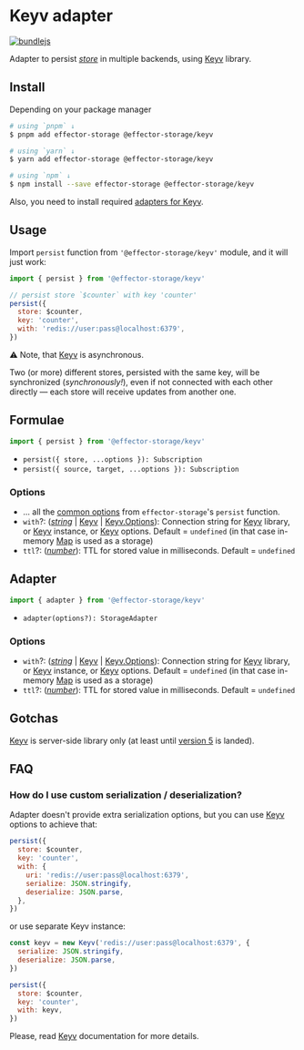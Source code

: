 # Keyv adapter

[![bundlejs](https://deno.bundlejs.com/badge?q=@effector-storage/keyv&treeshake=[{persist}]&config={%22esbuild%22:{%22external%22:[%22effector%22,%22keyv%22]}})](https://bundlejs.com/?q=%40effector-storage%2Fkeyv&treeshake=%5B%7Bpersist%7D%5D&config=%7B%22esbuild%22%3A%7B%22external%22%3A%5B%22effector%22%2C%22keyv%22%5D%7D%7D)

Adapter to persist [_store_] in multiple backends, using [Keyv] library.

## Install

Depending on your package manager

```bash
# using `pnpm` ↓
$ pnpm add effector-storage @effector-storage/keyv

# using `yarn` ↓
$ yarn add effector-storage @effector-storage/keyv

# using `npm` ↓
$ npm install --save effector-storage @effector-storage/keyv
```

Also, you need to install required [adapters for Keyv](https://keyv.org/docs/).

## Usage

Import `persist` function from `'@effector-storage/keyv'` module, and it will just work:

```javascript
import { persist } from '@effector-storage/keyv'

// persist store `$counter` with key 'counter'
persist({
  store: $counter,
  key: 'counter',
  with: 'redis://user:pass@localhost:6379',
})
```

⚠️ Note, that [Keyv] is asynchronous.

Two (or more) different stores, persisted with the same key, will be synchronized (_synchronously!_), even if not connected with each other directly — each store will receive updates from another one.

## Formulae

```javascript
import { persist } from '@effector-storage/keyv'
```

- `persist({ store, ...options }): Subscription`
- `persist({ source, target, ...options }): Subscription`

### Options

- ... all the [common options](https://github.com/yumauri/effector-storage/tree/main/README.md#options) from `effector-storage`'s `persist` function.
- `with`?: ([_string_] | [Keyv] | [Keyv.Options]): Connection string for [Keyv] library, or [Keyv] instance, or [Keyv] options. Default = `undefined` (in that case in-memory [Map] is used as a storage)
- `ttl`?: ([_number_]): TTL for stored value in milliseconds. Default = `undefined`

## Adapter

```javascript
import { adapter } from '@effector-storage/keyv'
```

- `adapter(options?): StorageAdapter`

### Options

- `with`?: ([_string_] | [Keyv] | [Keyv.Options]): Connection string for [Keyv] library, or [Keyv] instance, or [Keyv] options. Default = `undefined` (in that case in-memory [Map] is used as a storage)
- `ttl`?: ([_number_]): TTL for stored value in milliseconds. Default = `undefined`

## Gotchas

[Keyv] is server-side library only (at least until [version 5](https://github.com/jaredwray/keyv/issues/868) is landed).

## FAQ

### How do I use custom serialization / deserialization?

Adapter doesn't provide extra serialization options, but you can use [Keyv] options to achieve that:

```javascript
persist({
  store: $counter,
  key: 'counter',
  with: {
    uri: 'redis://user:pass@localhost:6379',
    serialize: JSON.stringify,
    deserialize: JSON.parse,
  },
})
```

or use separate Keyv instance:

```javascript
const keyv = new Keyv('redis://user:pass@localhost:6379', {
  serialize: JSON.stringify,
  deserialize: JSON.parse,
})

persist({
  store: $counter,
  key: 'counter',
  with: keyv,
})
```

Please, read [Keyv] documentation for more details.

[Map]: https://developer.mozilla.org/en-US/docs/Web/JavaScript/Reference/Global_Objects/Map
[keyv]: https://github.com/jaredwray/keyv
[keyv.options]: https://github.com/jaredwray/keyv/tree/main/packages/keyv#api
[_subscription_]: https://effector.dev/docs/glossary#subscription
[_store_]: https://effector.dev/docs/api/effector/store
[_number_]: https://developer.mozilla.org/en-US/docs/Glossary/Number
[_string_]: https://developer.mozilla.org/en-US/docs/Glossary/String

